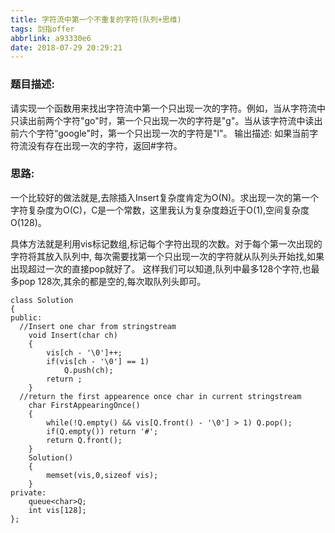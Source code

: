```yaml
---
title: 字符流中第一个不重复的字符(队列+思维)
tags: 剑指offer
abbrlink: a93330e6
date: 2018-07-29 20:29:21
---
```


<h3>题目描述:</h3>

请实现一个函数用来找出字符流中第一个只出现一次的字符。例如，当从字符流中只读出前两个字符"go"时，第一个只出现一次的字符是"g"。当从该字符流中读出前六个字符“google"时，第一个只出现一次的字符是"l"。
输出描述:
如果当前字符流没有存在出现一次的字符，返回#字符。
<!--more-->
<h3>思路:</h3>
一个比较好的做法就是,去除插入Insert复杂度肯定为O(N)。求出现一次的第一个字符复杂度为O(C)，C是一个常数，这里我认为复杂度趋近于O(1),空间复杂度O(128)。

具体方法就是利用vis标记数组,标记每个字符出现的次数。对于每个第一次出现的字符将其放入队列中,
每次需要找第一个只出现一次的字符就从队列头开始找,如果出现超过一次的直接pop就好了。
这样我们可以知道,队列中最多128个字符,也最多pop 128次,其余的都是空的,每次取队列头即可。

```
class Solution
{
public:
  //Insert one char from stringstream
    void Insert(char ch)
    {
        vis[ch - '\0']++;
        if(vis[ch - '\0'] == 1)
            Q.push(ch);
        return ;
    }
  //return the first appearence once char in current stringstream
    char FirstAppearingOnce()
    {
        while(!Q.empty() && vis[Q.front() - '\0'] > 1) Q.pop();
        if(Q.empty()) return '#';
        return Q.front();
    }
    Solution()
    {
        memset(vis,0,sizeof vis);
    }
private:
    queue<char>Q;
    int vis[128];
};
```